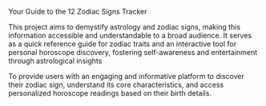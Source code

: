 
Your Guide to the 12 Zodiac Signs Tracker


This project aims to demystify astrology and zodiac signs, making this information accessible and understandable to a broad audience. It serves as a quick reference guide for zodiac traits and an interactive tool for personal horoscope discovery, fostering self-awareness and entertainment through astrological insights

To provide users with an engaging and informative platform to discover their zodiac sign, understand its core characteristics, and access personalized horoscope readings based on their birth details.
